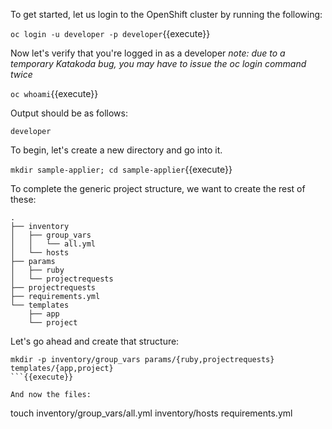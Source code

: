 To get started, let us login to the OpenShift cluster by running the following:

``oc login -u developer -p developer``{{execute}}

Now let's verify that you're logged in as a developer _note: due to a temporary Katakoda bug, you may have to issue the oc login command twice_

``oc whoami``{{execute}}

Output should be as follows:
```
developer
```

To begin, let's create a new directory and go into it.

``mkdir sample-applier; cd sample-applier``{{execute}}

To complete the generic project structure, we want to create the rest of these:

```
.
├── inventory
│   ├── group_vars
│   │   └── all.yml
│   └── hosts
├── params
│   ├── ruby
│   └── projectrequests
├── projectrequests
├── requirements.yml
└── templates
    ├── app
    └── project
```

Let's go ahead and create that structure:

```
mkdir -p inventory/group_vars params/{ruby,projectrequests} templates/{app,project}
```{{execute}}

And now the files:

``` 
touch inventory/group_vars/all.yml inventory/hosts requirements.yml
```{{execute}}
